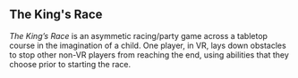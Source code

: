 ## The King's Race
_The King’s Race_ is an asymmetic racing/party game across a tabletop course in the imagination of a child. One player, in VR, lays down obstacles to stop other non-VR players from reaching the end, using abilities that they choose prior to starting the race.  

